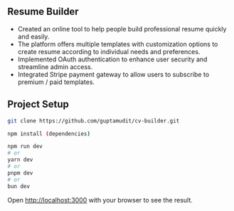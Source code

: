 ## Resume Builder
- Created an online tool to help people build professional resume quickly and easily.
- The platform offers multiple templates with customization options to create resume according to individual needs and preferences.
- Implemented OAuth authentication to enhance user security and streamline admin access.
- Integrated Stripe payment gateway to allow users to subscribe to premium / paid templates.
  

## Project Setup 
```bash
git clone https://github.com/guptamudit/cv-builder.git

npm install (dependencies)
```
```bash
npm run dev
# or
yarn dev
# or
pnpm dev
# or
bun dev
```

Open [http://localhost:3000](http://localhost:3000) with your browser to see the result.


